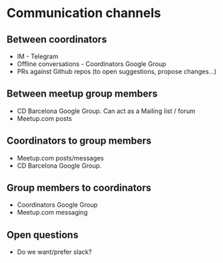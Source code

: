 # Communication channels

## Between coordinators

* IM - Telegram
* Offline conversations - Coordinators Google Group
* PRs against Github repos (to open suggestions, propose changes...)

## Between meetup group members

* CD Barcelona Google Group. Can act as a Mailing list / forum
* Meetup.com posts

## Coordinators to group members

* Meetup.com posts/messages
* CD Barcelona Google Group.

## Group members to coordinators

* Coordinators Google Group
* Meetup.com messaging

## Open questions

* Do we want/prefer slack?
